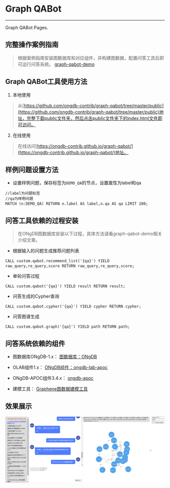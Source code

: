 # Graph QABot

---

Graph QABot Pages.

## 完整操作案例指南
>根据案例指南安装图数据库和对应组件，并构建图数据，配置问答工具后即可运行问答系统。
[graph-qabot-demo](https://github.com/ongdb-contrib/graph-qabot-demo)

## Graph QABot工具使用方法
1. 本地使用
>从[https://github.com/ongdb-contrib/graph-qabot/tree/master/public](https://github.com/ongdb-contrib/graph-qabot/tree/master/public)地址，完整下载public文件夹，然后点击public文件夹下的index.html文件即可访问。

2. 在线使用
>在线访问[https://ongdb-contrib.github.io/graph-qabot/](https://ongdb-contrib.github.io/graph-qabot/)地址。

## 样例问题设置方法
- 设置样例问题，保存标签为`DEMO_QA`的节点，设置属性为label和qa
```cypher
//label为问题标签
//qa为样例问题
MATCH (n:DEMO_QA) RETURN n.label AS label,n.qa AS qa LIMIT 100;
```

## 问答工具依赖的过程安装
>在ONgDB图数据库安装以下过程，具体方法请看graph-qabot-demo相关介绍文章。

- 根据输入的问题生成推荐问题列表
```cypher
CALL custom.qabot.recommend_list('{qa}') YIELD raw_query,re_query,score RETURN raw_query,re_query,score;
```

- 单轮问答过程
```cypher
CALL custom.qabot('{qa}') YIELD result RETURN result;
```

- 问答生成的Cypher查询
```cypher
CALL custom.qabot.cypher('{qa}') YIELD cypher RETURN cypher;
```

- 问答图谱生成
```cypher
CALL custom.qabot.graph('{qa}') YIELD path RETURN path;
```

## 问答系统依赖的组件
- 图数据库ONgDB-1.x：
[图数据库：ONgDB](https://github.com/graphfoundation/ongdb)

- OLAB组件1.x：
[ONgDB组件：ongdb-lab-apoc](https://github.com/ongdb-contrib/ongdb-lab-apoc)

- ONgDB-APOC组件3.4.x：
[ongdb-apoc](https://github.com/graphfoundation/ongdb-apoc)

- 建模工具：
[Graphene图数据建模工具](https://github.com/ongdb-contrib/graphene)

## 效果展示

![QABot](images/QABot.png)
